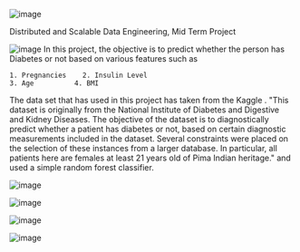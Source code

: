  ![image](https://user-images.githubusercontent.com/99366942/196695905-277c3466-0054-4773-809f-481cacd42dbc.png)

Distributed and Scalable Data Engineering, Mid Term Project

![image](https://user-images.githubusercontent.com/99366942/196695788-03eb991e-e0a8-4445-8661-304c0700ccc8.png)
In this project, the objective is to predict whether the person has Diabetes or not based on various features such as
		
    1. Pregnancies    2. Insulin Level
    3. Age	        4. BMI
The data set that has used in this project has taken from the Kaggle . "This dataset is originally from the National Institute of Diabetes and Digestive and Kidney Diseases. The objective of the dataset is to diagnostically predict whether a patient has diabetes or not, based on certain diagnostic measurements included in the dataset. Several constraints were placed on the selection of these instances from a larger database. In particular, all patients here are females at least 21 years old of Pima Indian heritage." and used a simple random forest classifier.


  ![image](https://user-images.githubusercontent.com/99366942/196713073-9d66bfb0-726b-4f0b-a269-158005085207.png)
  
  ![image](https://user-images.githubusercontent.com/99366942/196713325-4ede6d13-9de0-44b1-a7d6-4947ba4aff11.png)
  
  ![image](https://user-images.githubusercontent.com/99366942/196713396-f89c4fd2-9d78-405f-b951-67512e9b1d97.png)
  
  ![image](https://user-images.githubusercontent.com/99366942/196713510-a1161dcf-7952-42eb-a969-725bdaae6dce.png)

  


